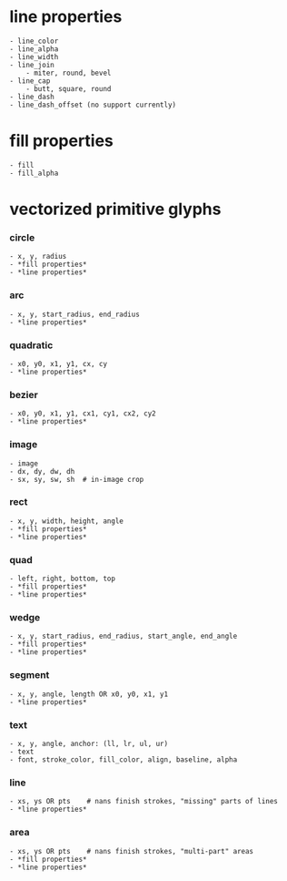line properties
===============
    - line_color
    - line_alpha
    - line_width
    - line_join
        - miter, round, bevel
    - line_cap
        - butt, square, round
    - line_dash
    - line_dash_offset (no support currently)

fill properties
===============
    - fill
    - fill_alpha


vectorized primitive glyphs
===========================

### circle
    - x, y, radius
    - *fill properties*
    - *line properties*

### arc

    - x, y, start_radius, end_radius
    - *line properties*

### quadratic
    - x0, y0, x1, y1, cx, cy
    - *line properties*

### bezier
    - x0, y0, x1, y1, cx1, cy1, cx2, cy2
    - *line properties*

### image
    - image
    - dx, dy, dw, dh
    - sx, sy, sw, sh  # in-image crop

### rect
    - x, y, width, height, angle
    - *fill properties*
    - *line properties*

### quad
    - left, right, bottom, top
    - *fill properties*
    - *line properties*

### wedge
    - x, y, start_radius, end_radius, start_angle, end_angle
    - *fill properties*
    - *line properties*

### segment
    - x, y, angle, length OR x0, y0, x1, y1
    - *line properties*

### text
    - x, y, angle, anchor: (ll, lr, ul, ur)
    - text
    - font, stroke_color, fill_color, align, baseline, alpha

### line
    - xs, ys OR pts    # nans finish strokes, "missing" parts of lines
    - *line properties*

### area
    - xs, ys OR pts    # nans finish strokes, "multi-part" areas
    - *fill properties*
    - *line properties*

